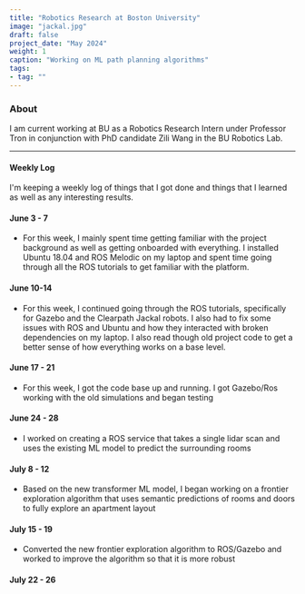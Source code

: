 ```yaml
---
title: "Robotics Research at Boston University"
image: "jackal.jpg"
draft: false
project_date: "May 2024"
weight: 1
caption: "Working on ML path planning algorithms"
tags:
- tag: ""
---
```


### About
I am current working at BU as a Robotics Research Intern under Professor Tron in conjunction with PhD candidate Zili Wang in the BU Robotics Lab. 

--- 

#### Weekly Log
I'm keeping a weekly log of things that I got done and things that I learned as well as any interesting results.

#### June 3 - 7
- For this week, I mainly spent time getting familiar with the project background as well as getting onboarded with everything. I installed Ubuntu 18.04 and ROS Melodic on my laptop and spent time going through all the ROS tutorials to get familiar with the platform.

#### June 10-14
- For this week, I continued going through the ROS tutorials, specifically for Gazebo and the Clearpath Jackal robots. I also had to fix some issues with ROS and Ubuntu and how they interacted with broken dependencies on my laptop. I also read though old project code to get a better sense of how everything works on a base level.


#### June 17 - 21
- For this week, I got the code base up and running. I got Gazebo/Ros working with the old simulations and began testing

#### June 24 - 28
- I worked on creating a ROS service that takes a single lidar scan and uses the existing ML model to predict the surrounding rooms

#### July 8 - 12
- Based on the new transformer ML model, I began working on a frontier exploration algorithm that uses semantic predictions of rooms and doors to fully explore an apartment layout

#### July 15 - 19
- Converted the new frontier exploration algorithm to ROS/Gazebo and worked to improve the algorithm so that it is more robust

#### July 22 - 26

